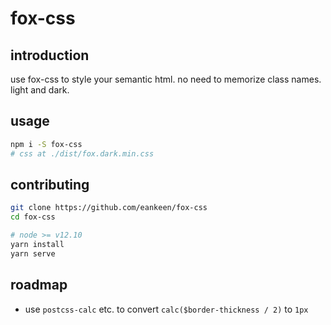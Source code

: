 # fox-css

## introduction

use fox-css to style your semantic html. no need to memorize class names. light and dark.

## usage

```sh
npm i -S fox-css
# css at ./dist/fox.dark.min.css
```

## contributing

```sh
git clone https://github.com/eankeen/fox-css
cd fox-css

# node >= v12.10
yarn install
yarn serve
```

## roadmap

- use `postcss-calc` etc. to convert `calc($border-thickness / 2)` to `1px`

